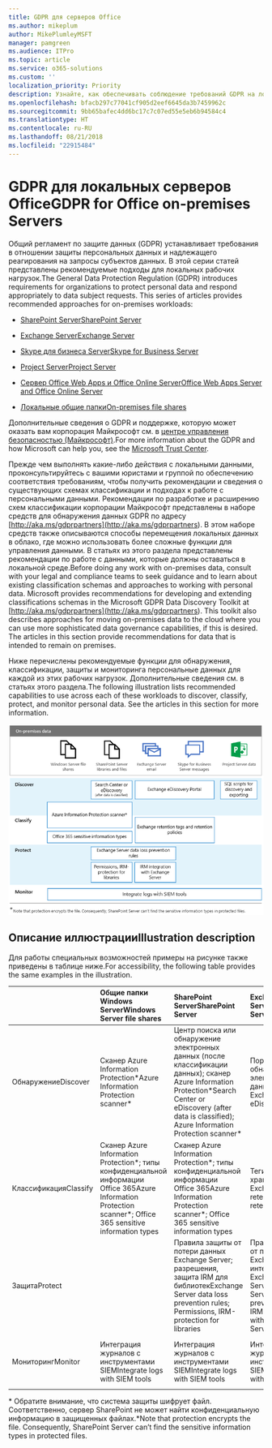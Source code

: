 ```yaml
---
title: GDPR для серверов Office
ms.author: mikeplum
author: MikePlumleyMSFT
manager: pamgreen
ms.audience: ITPro
ms.topic: article
ms.service: o365-solutions
ms.custom: ''
localization_priority: Priority
description: Узнайте, как обеспечивать соблюдение требований GDPR на локальных серверах Office.
ms.openlocfilehash: bfacb297c77041cf905d2eef6645da3b7459962c
ms.sourcegitcommit: 9bb65bafec4dd6bc17c7c07ed55e5eb6b94584c4
ms.translationtype: HT
ms.contentlocale: ru-RU
ms.lasthandoff: 08/21/2018
ms.locfileid: "22915484"
---
```

# <a name="gdpr-for-office-on-premises-servers"></a><span data-ttu-id="807f7-103">GDPR для локальных серверов Office</span><span class="sxs-lookup"><span data-stu-id="807f7-103">GDPR for Office on-premises Servers</span></span>

<span data-ttu-id="807f7-p101">Общий регламент по защите данных (GDPR) устанавливает требования в отношении защиты персональных данных и надлежащего реагирования на запросы субъектов данных. В этой серии статей представлены рекомендуемые подходы для локальных рабочих нагрузок.</span><span class="sxs-lookup"><span data-stu-id="807f7-p101">The General Data Protection Regulation (GDPR) introduces requirements for organizations to protect personal data and respond appropriately to data subject requests. This series of articles provides recommended approaches for on-premises workloads:</span></span>

-   [<span data-ttu-id="807f7-106">SharePoint Server</span><span class="sxs-lookup"><span data-stu-id="807f7-106">SharePoint Server</span></span>](gdpr-for-sharepoint-server.md)

-   [<span data-ttu-id="807f7-107">Exchange Server</span><span class="sxs-lookup"><span data-stu-id="807f7-107">Exchange Server</span></span>](gdpr-for-exchange-server.md)

-   [<span data-ttu-id="807f7-108">Skype для бизнеса Server</span><span class="sxs-lookup"><span data-stu-id="807f7-108">Skype for Business Server</span></span>](gdpr-for-skype-for-business-server.md)

-   [<span data-ttu-id="807f7-109">Project Server</span><span class="sxs-lookup"><span data-stu-id="807f7-109">Project Server</span></span>](gdpr-for-project-server.md)

-   [<span data-ttu-id="807f7-110">Сервер Office Web Apps и Office Online Server</span><span class="sxs-lookup"><span data-stu-id="807f7-110">Office Web Apps Server and Office Online Server</span></span>](gdpr-for-office-online-server.md)

-   [<span data-ttu-id="807f7-111">Локальные общие папки</span><span class="sxs-lookup"><span data-stu-id="807f7-111">On-premises file shares</span></span>](gdpr-for-on-premises-file-shares.md)

<span data-ttu-id="807f7-112">Дополнительные сведения о GDPR и поддержке, которую может оказать вам корпорация Майкрософт см. в [центре управления безопасностью (Майкрософт)](https://www.microsoft.com/ru-RU/TrustCenter/Privacy/gdpr/default.aspx).</span><span class="sxs-lookup"><span data-stu-id="807f7-112">For more information about the GDPR and how Microsoft can help you, see the [Microsoft Trust Center](https://www.microsoft.com/ru-RU/TrustCenter/Privacy/gdpr/default.aspx).</span></span>

<span data-ttu-id="807f7-p102">Прежде чем выполнять какие-либо действия с локальными данными, проконсультируйтесь с вашими юристами и группой по обеспечению соответствия требованиям, чтобы получить рекомендации и сведения о существующих схемах классификации и подходах к работе с персональными данными. Рекомендации по разработке и расширению схем классификации корпорации Майкрософт представлены в наборе средств для обнаружения данных GDPR по адресу [http://aka.ms/gdprpartners](<http://aka.ms/gdprpartners>). В этом наборе средств также описываются способы перемещения локальных данных в облако, где можно использовать более сложные функции для управления данными. В статьях из этого раздела представлены рекомендации по работе с данными, которые должны оставаться в локальной среде.</span><span class="sxs-lookup"><span data-stu-id="807f7-p102">Before doing any work with on-premises data, consult with your legal and compliance teams to seek guidance and to learn about existing classification schemas and approaches to working with personal data. Microsoft provides recommendations for developing and extending classifications schemas in the Microsoft GDPR Data Discovery Toolkit at [http://aka.ms/gdprpartners](<http://aka.ms/gdprpartners>). This toolkit also describes approaches for moving on-premises data to the cloud where you can use more sophisticated data governance capabilities, if this is desired. The articles in this section provide recommendations for data that is intended to remain on premises.</span></span>

<span data-ttu-id="807f7-p103">Ниже перечислены рекомендуемые функции для обнаружения, классификации, защиты и мониторинга персональные данных для каждой из этих рабочих нагрузок. Дополнительные сведения см. в статьях этого раздела.</span><span class="sxs-lookup"><span data-stu-id="807f7-p103">The following illustration lists recommended capabilities to use across each of these workloads to discover, classify, protect, and monitor personal data. See the articles in this section for more information.</span></span>

![](media/gdpr-for-office-servers-image1.png)

## <a name="illustration-description"></a><span data-ttu-id="807f7-119">Описание иллюстрации</span><span class="sxs-lookup"><span data-stu-id="807f7-119">Illustration description</span></span>

<span data-ttu-id="807f7-120">Для работы специальных возможностей примеры на рисунке также приведены в таблице ниже.</span><span class="sxs-lookup"><span data-stu-id="807f7-120">For accessibility, the following table provides the same examples in the illustration.</span></span>

|             |<span data-ttu-id="807f7-121">Общие папки Windows Server</span><span class="sxs-lookup"><span data-stu-id="807f7-121">Windows Server file shares</span></span>|<span data-ttu-id="807f7-122">SharePoint Server</span><span class="sxs-lookup"><span data-stu-id="807f7-122">SharePoint Server</span></span>|<span data-ttu-id="807f7-123">Exchange Server</span><span class="sxs-lookup"><span data-stu-id="807f7-123">Exchange Server</span></span>|<span data-ttu-id="807f7-124">Skype для бизнеса</span><span class="sxs-lookup"><span data-stu-id="807f7-124">Skype for Business</span></span>|<span data-ttu-id="807f7-125">Project Server</span><span class="sxs-lookup"><span data-stu-id="807f7-125">Project Server</span></span>|
|:------------|:-------------------------|:----------------|:--------------|:-----------------|:-------------|
|<span data-ttu-id="807f7-126">Обнаружение</span><span class="sxs-lookup"><span data-stu-id="807f7-126">Discover</span></span>|<span data-ttu-id="807f7-127">Сканер Azure Information Protection\*</span><span class="sxs-lookup"><span data-stu-id="807f7-127">Azure Information Protection scanner\*</span></span>|<span data-ttu-id="807f7-128">Центр поиска или обнаружение электронных данных (после классификации данных); сканер Azure Information Protection\*</span><span class="sxs-lookup"><span data-stu-id="807f7-128">Search Center or eDiscovery (after data is classified); Azure Information Protection scanner\*</span></span>|<span data-ttu-id="807f7-129">Портал обнаружения электронных данных Exchange</span><span class="sxs-lookup"><span data-stu-id="807f7-129">Exchange eDiscovery Portal</span></span>|<span data-ttu-id="807f7-130">Портал обнаружения электронных данных Exchange</span><span class="sxs-lookup"><span data-stu-id="807f7-130">Exchange eDiscovery portal</span></span>|<span data-ttu-id="807f7-131">Скрипты SQL для обнаружения и экспорта</span><span class="sxs-lookup"><span data-stu-id="807f7-131">SQL scripts for discovery and exporting</span></span>|
|<span data-ttu-id="807f7-132">Классификация</span><span class="sxs-lookup"><span data-stu-id="807f7-132">Classify</span></span>|<span data-ttu-id="807f7-133">Сканер Azure Information Protection\*; типы конфиденциальной информации Office 365</span><span class="sxs-lookup"><span data-stu-id="807f7-133">Azure Information Protection scanner\*; Office 365 sensitive information types</span></span>|<span data-ttu-id="807f7-134">Сканер Azure Information Protection\*; типы конфиденциальной информации Office 365</span><span class="sxs-lookup"><span data-stu-id="807f7-134">Azure Information Protection scanner\*; Office 365 sensitive information types</span></span>|<span data-ttu-id="807f7-135">Теги и политики хранения Exchange</span><span class="sxs-lookup"><span data-stu-id="807f7-135">Exchange retention tags and retention policies</span></span>|<span data-ttu-id="807f7-136">Теги и политики хранения Exchange</span><span class="sxs-lookup"><span data-stu-id="807f7-136">Exchange retention tags and retention policies</span></span>||
|<span data-ttu-id="807f7-137">Защита</span><span class="sxs-lookup"><span data-stu-id="807f7-137">Protect</span></span>||<span data-ttu-id="807f7-138">Правила защиты от потери данных Exchange Server; разрешения, защита IRM для библиотек</span><span class="sxs-lookup"><span data-stu-id="807f7-138">Exchange Server data loss prevention rules; Permissions, IRM-protection for libraries</span></span>|<span data-ttu-id="807f7-139">Правила защиты от потери данных Exchange Server; интеграция IRM с Exchange Server</span><span class="sxs-lookup"><span data-stu-id="807f7-139">Exchange Server data loss prevention rules; IRM integration with Exchange Server</span></span>|||
|<span data-ttu-id="807f7-140">Мониторинг</span><span class="sxs-lookup"><span data-stu-id="807f7-140">Monitor</span></span>|<span data-ttu-id="807f7-141">Интеграция журналов с инструментами SIEM</span><span class="sxs-lookup"><span data-stu-id="807f7-141">Integrate logs with SIEM tools</span></span>|<span data-ttu-id="807f7-142">Интеграция журналов с инструментами SIEM</span><span class="sxs-lookup"><span data-stu-id="807f7-142">Integrate logs with SIEM tools</span></span>|<span data-ttu-id="807f7-143">Интеграция журналов с инструментами SIEM</span><span class="sxs-lookup"><span data-stu-id="807f7-143">Integrate logs with SIEM tools</span></span>|<span data-ttu-id="807f7-144">Интеграция журналов с инструментами SIEM</span><span class="sxs-lookup"><span data-stu-id="807f7-144">Integrate logs with SIEM tools</span></span>|<span data-ttu-id="807f7-145">Интеграция журналов с инструментами SIEM</span><span class="sxs-lookup"><span data-stu-id="807f7-145">Integrate logs with SIEM tools</span></span>|

<span data-ttu-id="807f7-p104">\* Обратите внимание, что система защиты шифрует файл. Соответственно, сервер SharePoint не может найти конфиденциальную информацию в защищенных файлах.</span><span class="sxs-lookup"><span data-stu-id="807f7-p104">\*Note that protection encrypts the file. Consequently, SharePoint Server can’t find the sensitive information types in protected files.</span></span>
